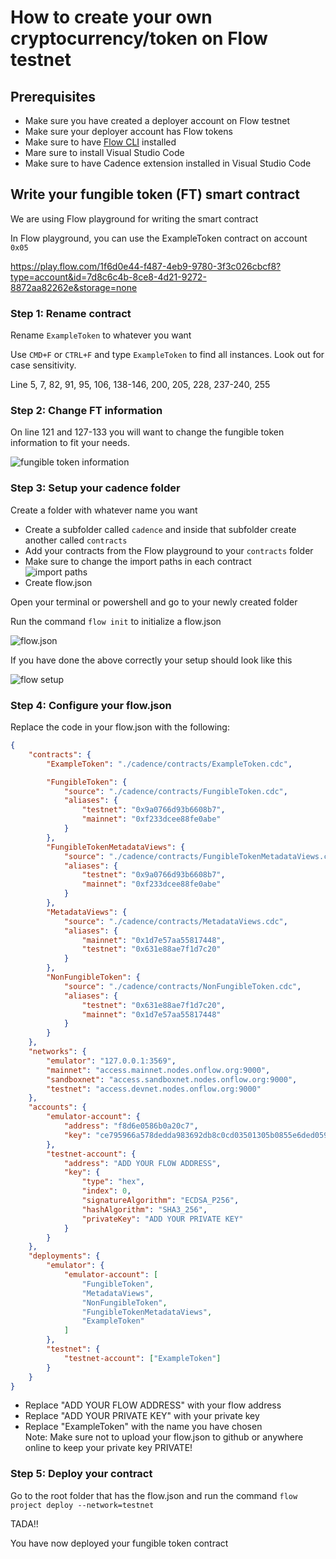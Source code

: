 # How to create your own cryptocurrency/token on Flow testnet

## Prerequisites

- Make sure you have created a deployer account on Flow testnet
- Make sure your deployer account has Flow tokens
- Make sure to have [Flow CLI](https://developers.flow.com/tools/flow-cli/install) installed
- Mare sure to install Visual Studio Code
- Make sure to have Cadence extension installed in Visual Studio Code

## Write your fungible token (FT) smart contract

We are using Flow playground for writing the smart contract

In Flow playground, you can use the ExampleToken contract on account `0x05`

<https://play.flow.com/1f6d0e44-f487-4eb9-9780-3f3c026cbcf8?type=account&id=7d8c6c4b-8ce8-4d21-9272-8872aa82262e&storage=none>

### Step 1: Rename contract

Rename `ExampleToken` to whatever you want

Use `CMD+F` or `CTRL+F` and type `ExampleToken` to find all instances. Look out for case sensitivity.

Line 5, 7, 82, 91, 95, 106, 138-146, 200, 205, 228, 237-240, 255

### Step 2: Change FT information

On line 121 and 127-133 you will want to change the fungible token information to fit your needs.

![fungible token information](https://i.imgur.com/hG8y3hV.png)

### Step 3: Setup your cadence folder

Create a folder with whatever name you want

- Create a subfolder called `cadence` and inside that subfolder create another called `contracts`
- Add your contracts from the Flow playground to your `contracts` folder
- Make sure to change the import paths in each contract  
  ![import paths](https://i.imgur.com/GIMiXZQ.png)
- Create flow.json

Open your terminal or powershell and go to your newly created folder

Run the command `flow init` to initialize a flow.json

![flow.json](https://i.imgur.com/ws0YjvK.png)

If you have done the above correctly your setup should look like this

![flow setup](https://i.imgur.com/V1qqR2C.png)

### Step 4: Configure your flow.json

Replace the code in your flow.json with the following:

```json
{
	"contracts": {
		"ExampleToken": "./cadence/contracts/ExampleToken.cdc",

		"FungibleToken": {
			"source": "./cadence/contracts/FungibleToken.cdc",
			"aliases": {
				"testnet": "0x9a0766d93b6608b7",
				"mainnet": "0xf233dcee88fe0abe"
			}
		},
		"FungibleTokenMetadataViews": {
			"source": "./cadence/contracts/FungibleTokenMetadataViews.cdc",
			"aliases": {
				"testnet": "0x9a0766d93b6608b7",
				"mainnet": "0xf233dcee88fe0abe"
			}
		},
		"MetadataViews": {
			"source": "./cadence/contracts/MetadataViews.cdc",
			"aliases": {
				"mainnet": "0x1d7e57aa55817448",
				"testnet": "0x631e88ae7f1d7c20"
			}
		},
		"NonFungibleToken": {
			"source": "./cadence/contracts/NonFungibleToken.cdc",
			"aliases": {
				"testnet": "0x631e88ae7f1d7c20",
				"mainnet": "0x1d7e57aa55817448"
			}
		}
	},
	"networks": {
		"emulator": "127.0.0.1:3569",
		"mainnet": "access.mainnet.nodes.onflow.org:9000",
		"sandboxnet": "access.sandboxnet.nodes.onflow.org:9000",
		"testnet": "access.devnet.nodes.onflow.org:9000"
	},
	"accounts": {
		"emulator-account": {
			"address": "f8d6e0586b0a20c7",
			"key": "ce795966a578dedda983692db8c0cd03501305b0855e6ded0591cacac53ffc26"
		},
		"testnet-account": {
			"address": "ADD YOUR FLOW ADDRESS",
			"key": {
				"type": "hex",
				"index": 0,
				"signatureAlgorithm": "ECDSA_P256",
				"hashAlgorithm": "SHA3_256",
				"privateKey": "ADD YOUR PRIVATE KEY"
			}
		}
	},
	"deployments": {
		"emulator": {
			"emulator-account": [
				"FungibleToken",
				"MetadataViews",
				"NonFungibleToken",
				"FungibleTokenMetadataViews",
				"ExampleToken"
			]
		},
		"testnet": {
			"testnet-account": ["ExampleToken"]
		}
	}
}
```

- Replace "ADD YOUR FLOW ADDRESS" with your flow address
- Replace "ADD YOUR PRIVATE KEY" with your private key
- Replace "ExampleToken" with the name you have chosen  
  Note: Make sure not to upload your flow.json to github or anywhere online to keep your private key PRIVATE!

### Step 5: Deploy your contract

Go to the root folder that has the flow.json and run the command `flow project deploy --network=testnet`

TADA!!

You have now deployed your fungible token contract
